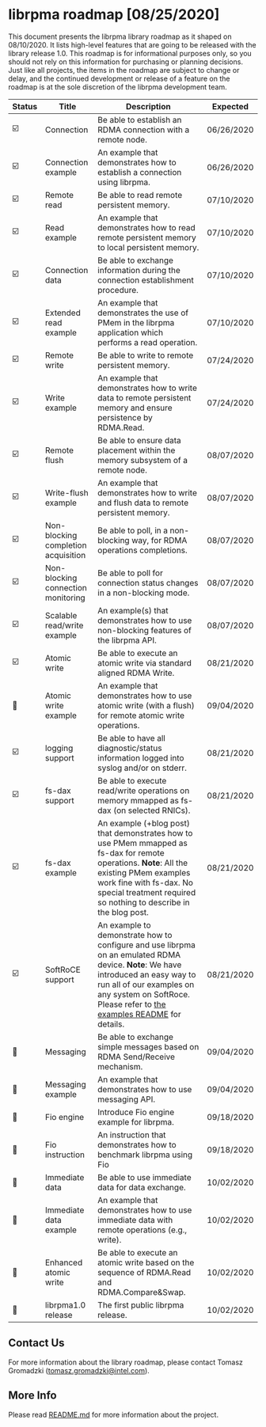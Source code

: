 # **librpma roadmap [08/25/2020]**

This document presents the librpma library roadmap as it shaped on 08/10/2020. It lists high-level features that are going to be released with the library release 1.0.
This roadmap is for informational purposes only, so you should not rely on this information for purchasing or planning decisions. Just like all projects, the items in the roadmap are subject to change or delay, and the continued development or release of a feature on the roadmap is at the sole discretion of the librpma development team.

Status|Title|Description|Expected
---|---|---|---
:ballot_box_with_check:|Connection|Be able to establish an RDMA connection with a remote node.|06/26/2020
:ballot_box_with_check:|Connection example|An example that demonstrates how to establish a connection using librpma.|06/26/2020
:ballot_box_with_check:|Remote read|Be able to read remote persistent memory.|07/10/2020
:ballot_box_with_check:|Read example|An example that demonstrates how to read remote persistent memory to local persistent memory.|07/10/2020
:ballot_box_with_check:|Connection data|Be able to exchange information during the connection establishment procedure.|07/10/2020
:ballot_box_with_check:|Extended read example|An example that demonstrates the use of PMem in the librpma application which performs a read operation.|07/10/2020
:ballot_box_with_check:|Remote write|Be able to write to remote persistent memory.|07/24/2020
:ballot_box_with_check:|Write example|An example that demonstrates how to write data to remote persistent memory and ensure persistence by RDMA.Read.|07/24/2020
:ballot_box_with_check:|Remote flush|Be able to ensure data placement within the memory subsystem of a remote node.|08/07/2020
:ballot_box_with_check:|Write-flush example|An example that demonstrates how to write and flush data to remote persistent memory.|08/07/2020
:ballot_box_with_check:|Non-blocking completion acquisition|Be able to poll, in a non-blocking way, for RDMA operations completions.|08/07/2020
:ballot_box_with_check:|Non-blocking connection monitoring|Be able to poll for connection status changes in a non-blocking mode.|08/07/2020
:ballot_box_with_check:|Scalable read/write example|An example(s) that demonstrates how to use non-blocking features of the librpma API.|08/07/2020
:ballot_box_with_check:|Atomic write|Be able to execute an atomic write via standard aligned RDMA Write.|08/21/2020
:black_square_button:|Atomic write example|An example that demonstrates how to use atomic write (with a flush) for remote atomic write operations.|09/04/2020
:ballot_box_with_check:|logging support|Be able to have all diagnostic/status information logged into syslog and/or on stderr.|08/21/2020
:ballot_box_with_check:|fs-dax support|Be able to execute read/write operations on memory mmapped as fs-dax (on selected RNICs).|08/21/2020
:ballot_box_with_check:|fs-dax example|An example (+blog post) that demonstrates how to use PMem mmapped as fs-dax for remote operations. **Note**: All the existing PMem examples work fine with fs-dax. No special treatment required so nothing to describe in the blog post.|08/21/2020
:ballot_box_with_check:|SoftRoCE support|An example to demonstrate how to configure and use librpma on an emulated RDMA device. **Note**: We have introduced an easy way to run all of our examples on any system on SoftRoce. Please refer to [the examples README](examples/README) for details.|08/21/2020
:black_square_button:|Messaging|Be able to exchange simple messages based on RDMA Send/Receive mechanism.|09/04/2020
:black_square_button:|Messaging example|An example that demonstrates how to use messaging API.|09/04/2020
:black_square_button:|Fio engine|Introduce Fio engine example for librpma.|09/18/2020
:black_square_button:|Fio instruction|An instruction that demonstrates how to benchmark librpma using Fio|09/18/2020
:black_square_button:|Immediate data|Be able to use immediate data for data exchange.|10/02/2020
:black_square_button:|Immediate data example| An example that demonstrates how to use immediate data with remote operations (e.g., write).|10/02/2020
:black_square_button:|Enhanced atomic write|Be able to execute an atomic write based on the sequence of RDMA.Read and RDMA.Compare&Swap.|10/02/2020
:black_square_button:|librpma1.0 release|The first public librpma release.|10/02/2020

## Contact Us

For more information about the library roadmap, please contact
Tomasz Gromadzki (tomasz.gromadzki@intel.com).

## More Info

Please read [README.md](README.md) for more information about the project.
